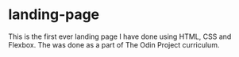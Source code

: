 # landing-page
This is the first ever landing page I have done using HTML, CSS and Flexbox.
The was done as a part of The Odin Project curriculum. 